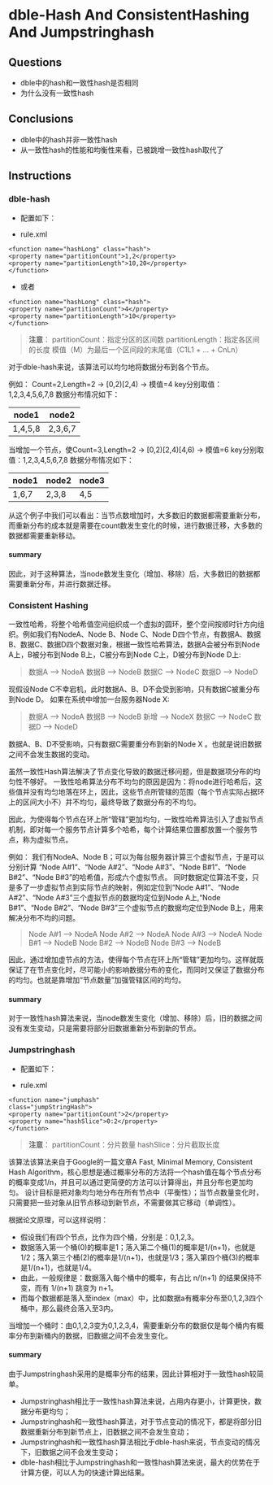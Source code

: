 # dble-Hash And ConsistentHashing And Jumpstringhash

## Questions

- dble中的hash和一致性hash是否相同
- 为什么没有一致性hash

## Conclusions

- dble中的hash并非一致性hash
- 从一致性hash的性能和均衡性来看，已被跳增一致性hash取代了

## Instructions

### dble-hash

- 配置如下：

- rule.xml
```
<function name="hashLong" class="hash">
<property name="partitionCount">1,2</property>
<property name="partitionLength">10,20</property>
</function>
```
- 或者
```
<function name="hashLong" class="hash">
<property name="partitionCount">4</property>
<property name="partitionLength">10</property>
</function>
```

> **注意**：
partitionCount：指定分区的区间数
partitionLength：指定各区间的长度
模值（M）为最后一个区间段的末尾值（C1L1 + ... + CnLn）

对于dble-hash来说，该算法可以均匀地将数据分布到各个节点。

例如：
Count=2,Length=2 -> [0,2)[2,4) -> 模值=4
key分别取值：1,2,3,4,5,6,7,8
数据分布情况如下：

| node1 | node2 |
| ----- | ----- |
| 1,4,5,8 | 2,3,6,7 |

当增加一个节点，使Count=3,Length=2 -> [0,2)[2,4)[4,6) -> 模值=6
key分别取值：1,2,3,4,5,6,7,8
数据分布情况如下：

| node1 | node2 | node3 |
| ----- | ----- | ----- |
| 1,6,7 | 2,3,8 | 4,5 |

从这个例子中我们可以看出：当节点数增加时，大多数旧的数据都需要重新分布，而重新分布的成本就是需要在count数发生变化的时候，进行数据迁移，大多数的数据都需要重新移动。

#### summary

因此，对于这种算法，当node数发生变化（增加、移除）后，大多数旧的数据都需要重新分布，并进行数据迁移。

### Consistent Hashing

一致性哈希，将整个哈希值空间组织成一个虚拟的圆环，整个空间按顺时针方向组织。例如我们有NodeA、Node B、Node C、Node D四个节点，有数据A、数据B、数据C、数据D四个数据对象，根据一致性哈希算法，数据A会被分布到Node A上，B被分布到Node B上，C被分布到Node C上，D被分布到Node D上:
> 数据A ——> NodeA
数据B ——> NodeB
数据C ——> NodeC
数据D ——> NodeD

现假设Node C不幸宕机，此时数据A、B、D不会受到影响，只有数据C被重分布到Node D。
如果在系统中增加一台服务器Node X:
> 数据A ——> NodeA
数据B ——> NodeB
新增 ——> NodeX
数据C ——> NodeC
数据D ——> NodeD

数据A、B、D不受影响，只有数据C需要重分布到新的Node X 。也就是说旧数据之间不会发生数据的变动。

虽然一致性Hash算法解决了节点变化导致的数据迁移问题，但是数据项分布的均匀性不够好。
一致性哈希算法分布不均匀的原因是因为：将node进行哈希后，这些值并没有均匀地落在环上，因此，这些节点所管辖的范围（每个节点实际占据环上的区间大小不）并不均匀，最终导致了数据分布的不均匀。

因此，为使得每个节点在环上所“管辖”更加均匀，一致性哈希算法引入了虚拟节点机制，即对每一个服务节点计算多个哈希，每个计算结果位置都放置一个服务节点，称为虚拟节点。

例如：
我们有NodeA、Node B；可以为每台服务器计算三个虚拟节点，于是可以分别计算 “Node A#1”、“Node A#2”、“Node A#3”、“Node B#1”、“Node B#2”、“Node B#3”的哈希值，形成六个虚拟节点。
同时数据定位算法不变，只是多了一步虚拟节点到实际节点的映射，例如定位到“Node A#1”、“Node A#2”、“Node A#3”三个虚拟节点的数据均定位到Node A上,“Node B#1”、“Node B#2”、“Node B#3”三个虚拟节点的数据均定位到Node B上，用来解决分布不均的问题。
> Node A#1 ——> NodeA
Node A#2 ——> NodeA
Node A#3 ——> NodeA
Node B#1 ——> NodeB
Node B#2 ——> NodeB
Node B#3 ——> NodeB

因此，通过增加虚节点的方法，使得每个节点在环上所“管辖”更加均匀。这样就既保证了在节点变化时，尽可能小的影响数据分布的变化，而同时又保证了数据分布的均匀。也就是靠增加“节点数量”加强管辖区间的均匀。

#### summary

对于一致性hash算法来说，当node数发生变化（增加、移除）后，旧的数据之间没有发生变动，只是需要将部分旧数据重新分布到新的节点。

### Jumpstringhash

- 配置如下：

- rule.xml
```
<function name="jumphash"
class="jumpStringHash">
<property name="partitionCount">2</property>
<property name="hashSlice">0:2</property>
</function>
```

> **注意**：
partitionCount：分片数量
hashSlice：分片截取长度

该算法该算法来自于Google的一篇文章A Fast, Minimal Memory, Consistent Hash Algorithm，核心思想是通过概率分布的方法将一个hash值在每个节点分布的概率变成1/n，并且可以通过更简便的方法可以计算得出，并且分布也更加均匀。
设计目标是把对象均匀地分布在所有节点中（平衡性）；当节点数量变化时，只需要把一些对象从旧节点移动到新节点，不需要做其它移动（单调性）。

根据论文原理，可以这样说明：
- 假设我们有四个节点，比作为四个桶，分别是：0,1,2,3。
- 数据落入第一个桶(0)的概率是1；落入第二个桶(1)的概率是1/(n+1)，也就是1/2；落入第三个桶(2)的概率是1/(n+1)，也就是1/3；落入第四个桶(3)的概率是1/(n+1)，也就是1/4。
- 由此，一般规律是：数据落入每个桶中的概率，有占比 n/(n+1) 的结果保持不变，而有 1/(n+1) 跳变为 n+1。
- 而每个数据都是落入至index（max）中，比如数据a有概率分布至0,1,2,3四个桶中，那么最终会落入至3内。

当增加一个桶时：由0,1,2,3变为0,1,2,3,4，需要重新分布的数据仅是每个桶内有概率分布到新桶内的数据，旧数据之间不会发生变化。

#### summary

由于Jumpstringhash采用的是概率分布的结果，因此计算相对于一致性hash较简单。

>
- Jumpstringhash相比于一致性hash算法来说，占用内存更小，计算更快，数据分布更均匀；
- Jumpstringhash和一致性hash算法，对于节点变动的情况下，都是将部分旧数据重新分布到新节点上，旧数据之间不会发生变动；
- Jumpstringhash和一致性hash算法相比于dble-hash来说，节点变动的情况下，旧数据之间不会发生变动；
- dble-hash相比于Jumpstringhash和一致性hash算法来说，最大的优势在于计算方便，可以人为的快速计算出结果。
